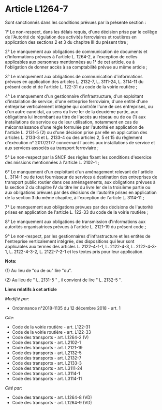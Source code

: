 # Article L1264-7

Sont sanctionnés dans les conditions prévues par la présente section :

1° Le non-respect, dans les délais requis, d'une décision prise par le collège de l'Autorité de régulation des activités
ferroviaires et routières en application des sections 2 et 3 du chapitre III du présent titre ;

2° Le manquement aux obligations de communication de documents et d'informations prévues à l'article L. 1264-2, à l'exception
de celles applicables aux personnes mentionnées au 1° de cet article, ou à l'obligation de donner accès à sa comptabilité
prévue au même article ;

3° Le manquement aux obligations de communication d'informations prévues en application des articles L. 2132-7, L. 3111-24,
L. 3114-11 du présent code et de l'article L. 122-31 du code de la voirie routière ;

4° Le manquement d'un gestionnaire d'infrastructure, d'un exploitant d'installation de service, d'une entreprise ferroviaire,
d'une entité d'une entreprise verticalement intégrée qui contrôle l'une de ces entreprises, ou d'un autre candidat, au sens
du livre Ier de la deuxième partie, aux obligations lui incombant au titre de l'accès au réseau ou de ou (1) aux
installations de service ou de leur utilisation, notamment en cas de méconnaissance d'une règle formulée par l'autorité en
application de l'article L. 2131-5  (2) ou d'une décision prise par elle en application des articles L. 2133-3 et L. 2133-4
ou des articles 2, 5 et 15 du règlement d'exécution n° 2017/2177 concernant l'accès aux installations de service et aux
services associés au transport ferroviaire ;

5° Le non-respect par la SNCF des règles fixant les conditions d'exercice des missions mentionnées à l'article L. 2102-1 ;

6° Le manquement d'un exploitant d'un aménagement relevant de l'article L. 3114-1 ou de tout fournisseur de services à
destination des entreprises de transport public routier dans ces aménagements, aux obligations prévues à la section 2 du
chapitre IV du titre Ier du livre Ier de la troisième partie ou aux obligations prévues par des décisions de l'autorité
prises en application de la section 3 du même chapitre, à l'exception de l'article L. 3114-11 ;

7° Le manquement aux obligations prévues par des décisions de l'autorité prises en application de l'article L. 122-33 du code
de la voirie routière ;

8° Le manquement aux obligations de transmission d'informations aux autorités organisatrices prévues à l'article L. 2121-19
du présent code ;

9° Le non-respect, par les gestionnaires d'infrastructure et les entités de l'entreprise verticalement intégrée, des
dispositions qui leur sont applicables aux termes des articles L. 2122-4-1-1, L. 2122-4-3, L. 2122-4-3-1, L. 2122-4-3-2, L.
2122-7-2-1 et les textes pris pour leur application.

**Nota:**

(1) Au lieu de "ou de ou" lire "ou".

(2) Au lieu de " L. 2131-5 " , il convient de lire " L. 2132-5 ".

**Liens relatifs à cet article**

_Modifié par_:

  - Ordonnance n°2018-1135 du 12 décembre 2018 - art. 1

_Cite_:

  - Code de la voirie routière - art. L122-31
  - Code de la voirie routière - art. L122-33
  - Code des transports - art. L1264-2 (V)
  - Code des transports - art. L2102-1
  - Code des transports - art. L2121-19
  - Code des transports - art. L2132-5
  - Code des transports - art. L2132-7
  - Code des transports - art. L2133-3
  - Code des transports - art. L3111-24
  - Code des transports - art. L3114-1
  - Code des transports - art. L3114-11

_Cité par_:

  - Code des transports - art. L1264-8 (VD)
  - Code des transports - art. L1264-9 (VD)
